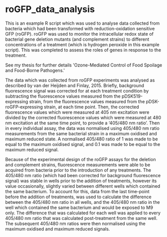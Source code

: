 # roGFP_data_analysis
This is an example R script which was used to analyse data collected from bacteria which had been transformed with reduction-oxidation sensitive GFP (roGFP).
roGFP was used to monitor the intracellular redox state of bacterial gene deletion mutants (and complement strains) to different concentrations of a treatment (which is hydrogen peroxide in this example script).
This was completed to assess the roles of genes in response to the treatment.

See my thesis for further details 'Ozone-Mediated Control of Food Spoilage and Food-Borne Pathogens.'

The data which was collected from roGFP experiments was analysed as described by van der Heijden and Finlay, 2015. Briefly, background fluorescence signal was corrected for at each treatment condition by subtracting the fluorescence values measured from the pDSK519-expressing strain, from the fluorescence values measured from the pDSK-roGFP-expressing strain, at each time point. Then, the corrected fluorescence values which were measured at 405 nm excitation were divided by the corrected fluorescence values which were measured at 480 nm excitation at the same time point, to provide a ‘405/480 nm ratio’. Then in every individual assay, the data was normalised using 405/480 nm ratio measurements from the same bacterial strain in a maximum oxidised and maximum reduced state. A normalised 405/480 ratio of 1 was made to be equal to the maximum oxidised signal, and 0.1 was made to be equal to the maximum reduced signal.

Because of the experimental design of the roGFP assays for the deletion and complement strains, fluorescence measurements were able to be acquired from bacteria prior to the introduction of any treatments. The 405/480 nm ratio (which had been corrected for background fluorescence signal) was stable in wells prior to the addition of treatments, however its value occasionally, slightly varied between different wells which contained the same bacterium. To account for this, data from the last time-point before the addition of treatments, was used to calculate the difference between the 405/480 nm ratio in all wells, and the 405/480 nm ratio in the well which contained the same bacterium and would be exposed to M9 only. The difference that was calculated for each well was applied to every 405/480 nm ratio that was calculated post-treatment from the same well. The subsequent 405/480 nm ratios were then normalised using the maximum oxidised and maximum reduced signals.
